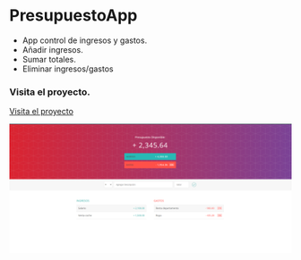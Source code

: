 # PresupuestoApp

+ App control de ingresos y gastos.
+ Añadir ingresos.
+ Sumar totales.
+ Eliminar ingresos/gastos


### Visita el proyecto.

[Visita el proyecto](https://gastos-ingresos-angular.netlify.app)

![](gastos-ingresos.png)
